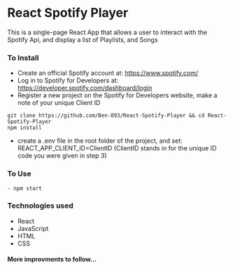 # React Spotify Player

This is a single-page React App that allows a user to interact with the Spotify Api, and display a list of Playlists, and Songs

### To Install

- Create an official Spotify account at: https://www.spotify.com/
- Log in to Spotify for Developers at: https://developer.spotify.com/dashboard/login
- Register a new project on the Spotify for Developers website, make a note of your unique Client ID

```
git clone https://github.com/Ben-893/React-Spotify-Player && cd React-Spotify-Player
npm install
```

- create a .env file in the root folder of the project, and set: REACT_APP_CLIENT_ID=ClientID (ClientID stands in for the unique ID code you were given in step 3)

### To Use

```
- npm start
```

### Technologies used

- React
- JavaScript
- HTML
- CSS

#### More improvments to follow...
